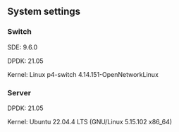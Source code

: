 ## System settings

### Switch

SDE: 9.6.0

DPDK: 21.05

Kernel: Linux p4-switch 4.14.151-OpenNetworkLinux

### Server

DPDK: 21.05

Kernel: Ubuntu 22.04.4 LTS (GNU/Linux 5.15.102 x86_64)
